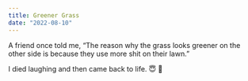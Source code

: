 ```yaml
---
title: Greener Grass
date: "2022-08-10"
---
```


A friend once told me, “The reason why the grass looks greener on the other side is because they use more shit on their lawn.”

I died laughing and then came back to life. 😇 🤣
